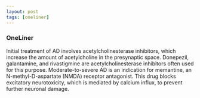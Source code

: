 ```yaml
---
layout: post
tags: [oneliner]
---
```



### OneLiner

Initial treatment of AD involves acetylcholinesterase inhibitors, which increase the amount of acetylcholine in the presynaptic space. Donepezil, galantamine, and rivastigmine are acetylcholinesterase inhibitors often used for this purpose. Moderate-to-severe AD is an indication for memantine, an N-methyl-D-aspartate (NMDA) receptor antagonist. This drug blocks excitatory neurotoxicity, which is mediated by calcium influx, to prevent further neuronal damage.

